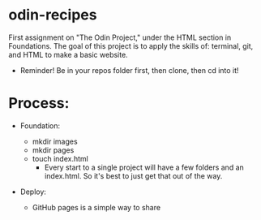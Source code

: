 # odin-recipes
First assignment on "The Odin Project," under the HTML section in Foundations. The goal of this project is to apply the skills of: terminal, git, and HTML to make a basic website. 

* Reminder! Be in your repos folder first, then clone, then cd into it!


# Process:

* Foundation:
    * mkdir images
    * mkdir pages
    * touch index.html
        * Every start to a single project will have a few folders and an index.html. So it's best to just get that out of the way.

* Deploy:
    * GitHub pages is a simple way to share





